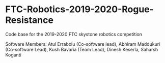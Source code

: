 # FTC-Robotics-2019-2020-Rogue-Resistance
Code base for the 2019-2020 FTC skystone robotics competition

Software Members: Atul Errabolu (Co-software lead), Abhiram Maddukuri (Co-software Lead), Kush Bavaria (Team Lead), Dinesh Keserla, Saharsh Koganti
